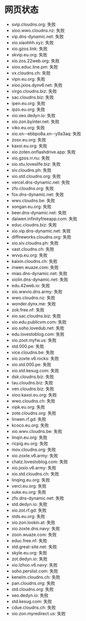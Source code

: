 # 网页状态
- svip.cloudns.org: 失败
- xioo.wwo.cloudns.nz: 失败
- vip.dns-dynamic.net: 失败
- xio.xiaohhh.xyz: 失败
- xio.gzos.link: 失败
- skvip.eu.org: 失败
- xio.zos.22web.org: 失败
- xioo.educ.line.pm: 失败
- vx.cloudns.ch: 失败
- vipn.eu.org: 失败
- xioo.jxios.dynv6.net: 失败
- virgo.cloudns.biz: 失败
- sac.cloudns.biz: 失败
- ipen.eu.org: 失败
- ipzo.eu.org: 失败
- xio.xeo.dedyn.io: 失败
- xio.zon.byinter.net: 失败
- viko.eu.org: 失败
- xio.xn--ebbpo8a.xn--y9a3aq: 失败
- zosx.eu.org: 失败
- kaxoi.eu.org: 失败
- xio.zoten.onflashdrive.app: 失败
- xio.gzos.rr.nu: 失败
- xio.stu.loveslife.biz: 失败
- siv.cloudns.ph: 失败
- xio.std.cloudns.org: 失败
- vercel.dns-dynamic.net: 失败
- zfo.cloudns.org: 失败
- fox.dns-dynamic.net: 失败
- wwv.cloudns.be: 失败
- xongan.eu.org: 失败
- beer.dns-dynamic.net: 失败
- daiwen.infinityfreeapp.com: 失败
- educ.cloudns.biz: 失败
- xio.vip.dns-dynamic.net: 失败
- diffireworks.cloudns.org: 失败
- xio.siv.cloudns.ph: 失败
- vast.cloudns.ch: 失败
- wvvp.eu.org: 失败
- kaixin.cloudns.ch: 失败
- inwen.wuaze.com: 失败
- miao.dns-dynamic.net: 失败
- xiolin.dns-dynamic.net: 失败
- edu.42web.io: 失败
- xio.wwvio.dns.army: 失败
- wwo.cloudns.nz: 失败
- wonder.dynx.me: 失败
- zok.free.nf: 失败
- xio.sac.cloudns.biz: 失败
- xio.edu.publicvm.com: 失败
- xio.soho.lovedub.net: 失败
- edu.lovestoblog.com: 失败
- xio.zoot.myfw.us: 失败
- std.000.pe: 失败
- vice.cloudns.be: 失败
- xio.zoxte.v6.rocks: 失败
- xio.std.000.pe: 失败
- xio.std.kesug.com: 失败
- dsk.cloudns.biz: 失败
- tau.cloudns.biz: 失败
- ven.cloudns.biz: 失败
- xioo.kaxoi.eu.org: 失败
- wwo.cloudns.ch: 失败
- vipk.eu.org: 失败
- zote.cloudns.org: 失败
- linwen.rf.gd: 失败
- kcoco.eu.org: 失败
- xio.wwv.cloudns.be: 失败
- linqin.eu.org: 失败
- ricpig.eu.org: 失败
- mov.cloudns.org: 失败
- xio.zoxte.v6.army: 失败
- chatz.lovestoblog.com: 失败
- xio.jxsio.v6.army: 失败
- xio.std.cloudns.ch: 失败
- linqing.eu.org: 失败
- vercl.eu.org: 失败
- suke.eu.org: 失败
- zfo.dns-dynamic.net: 失败
- std.dedyn.io: 失败
- xio.zot.rf.gd: 失败
- stds.eu.org: 失败
- xio.zon.lookin.at: 失败
- xio.zoxte.dns.navy: 失败
- zoon.wuaze.com: 失败
- educ.free.nf: 失败
- std.great-site.net: 失败
- skyle.eu.org: 失败
- zot.dedyn.io: 失败
- xio.lzhoo.v6.navy: 失败
- soho.perslist.com: 失败
- kenelm.cloudns.ch: 失败
- pan.cloudns.org: 失败
- std.cloudns.org: 失败
- xeo.dedyn.io: 失败
- std.kesug.com: 失败
- cdue.cloudns.ch: 失败
- xio.zon.myredirect.us: 失败
